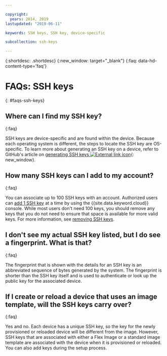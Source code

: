 ```yaml
---

copyright:
  years: 2014, 2019
lastupdated: "2019-06-11"

keywords: SSH keys, SSH key, device-specific

subcollection: ssh-keys

---
```


{:shortdesc: .shortdesc}
{:new_window: target="_blank"}
{:faq: data-hd-content-type='faq'}

# FAQs: SSH keys
{: #faqs-ssh-keys}

## Where can I find my SSH key?
{:faq}

SSH keys are device-specific and are found within the device. Because each operating system is different, the steps to locate the SSH key are OS-specific. To learn more about generating an SSH key on a device, refer to GitHub's article on [generating SSH keys ![External link icon](../../icons/launch-glyph.svg "External link icon")](https://help.github.com/articles/generating-ssh-keys#platform-windows){: new_window}.

## How many SSH keys can I add to my account?
{:faq}

You can associate up to 100 SSH keys with an account. Authorized users can [add 1 SSH key](/docs/infrastructure/ssh-keys?topic=ssh-keys-adding-an-ssh-key) at a time by using the {{site.data.keyword.cloud}} console. While most users don't need 100 keys, you should remove any keys that you do not need to ensure that space is available for more valid keys. For more information, see [removing SSH keys](/docs/infrastructure/ssh-keys?topic=ssh-keys-removing-an-ssh-key).

## I don't see my actual SSH key listed, but I do see a fingerprint. What is that?
{:faq}

The fingerprint that is shown with the details for an SSH key is an abbreviated sequence of bytes generated by the system. The fingerprint is shorter than the SSH key itself and is used to authenticate or look up the public key for the associated device.

## If I create or reload a device that uses an image template, will the SSH keys carry over?
{:faq}

Yes and no. Each device has a unique SSH key, so the key for the newly provisioned or reloaded device will be different from the image.  However, SSH keys that are associated with either a Flex Image or a standard image template are associated with the device when it is provisioned or reloaded. You can also add keys during the setup process.

